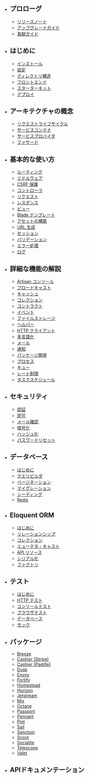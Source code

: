 - ## プロローグ
    - [リリースノート](/laravel10_ja/releases)
    - [アップグレードガイド](/laravel10_ja/upgrade)
    - [貢献ガイド](/laravel10_ja/contributions)
- ## はじめに
    - [インストール](/laravel10_ja/installation)
    - [設定](/laravel10_ja/configuration)
    - [ディレクトリ構造](/laravel10_ja/structure)
    - [フロントエンド](/laravel10_ja/frontend)
    - [スターターキット](/laravel10_ja/starter-kits)
    - [デプロイ](/laravel10_ja/deployment)
- ## アーキテクチャの概念
    - [リクエストライフサイクル](/laravel10_ja/lifecycle)
    - [サービスコンテナ](/laravel10_ja/container)
    - [サービスプロバイダ](/laravel10_ja/providers)
    - [ファサード](/laravel10_ja/facades)
- ## 基本的な使い方
    - [ルーティング](/laravel10_ja/routing)
    - [ミドルウェア](/laravel10_ja/middleware)
    - [CSRF 保護](/laravel10_ja/csrf)
    - [コントローラ](/laravel10_ja/controllers)
    - [リクエスト](/laravel10_ja/requests)
    - [レスポンス](/laravel10_ja/responses)
    - [ビュー](/laravel10_ja/views)
    - [Blade テンプレート](/laravel10_ja/blade)
    - [アセットの構築](/laravel10_ja/vite)
    - [URL 生成](/laravel10_ja/urls)
    - [セッション](/laravel10_ja/session)
    - [バリデーション](/laravel10_ja/validation)
    - [エラー処理](/laravel10_ja/errors)
    - [ログ](/laravel10_ja/logging)
- ## 詳細な機能の解説
    - [Artisan コンソール](/laravel10_ja/artisan)
    - [ブロードキャスト](/laravel10_ja/broadcasting)
    - [キャッシュ](/laravel10_ja/cache)
    - [コレクション](/laravel10_ja/collections)
    - [コントラクト](/laravel10_ja/contracts)
    - [イベント](/laravel10_ja/events)
    - [ファイルストレージ](/laravel10_ja/filesystem)
    - [ヘルパー](/laravel10_ja/helpers)
    - [HTTP クライアント](/laravel10_ja/http-client)
    - [多言語化](/laravel10_ja/localization)
    - [メール](/laravel10_ja/mail)
    - [通知](/laravel10_ja/notifications)
    - [パッケージ開発](/laravel10_ja/packages)
    - [プロセス](/laravel10_ja/queues)
    - [キュー](/laravel10_ja/queues)
    - [レート制限](/laravel10_ja/rate-limiting)
    - [タスクスケジュール](/laravel10_ja/scheduling)
- ## セキュリティ
    - [認証](/laravel10_ja/authentication)
    - [許可](/laravel10_ja/authorization)
    - [メール確認](/laravel10_ja/verification)
    - [暗号化](/laravel10_ja/encryption)
    - [ハッシュ化](/laravel10_ja/hashing)
    - [パスワードリセット](/laravel10_ja/passwords)
- ## データベース
    - [はじめに](/laravel10_ja/database)
    - [クエリビルダ](/laravel10_ja/queries)
    - [ページネーション](/laravel10_ja/pagination)
    - [マイグレーション](/laravel10_ja/migrations)
    - [シーディング](/laravel10_ja/seeding)
    - [Redis](/laravel10_ja/redis)
- ## Eloquent ORM
    - [はじめに](/laravel10_ja/eloquent)
    - [リレーションシップ](/laravel10_ja/eloquent-relationships)
    - [コレクション](/laravel10_ja/eloquent-collections)
    - [ミューテタ・キャスト](/laravel10_ja/eloquent-mutators)
    - [API リソース](/laravel10_ja/eloquent-resources)
    - [シリアル化](/laravel10_ja/eloquent-serialization)
    - [ファクトリ](/laravel10_ja/eloquent-serialization)
- ## テスト
    - [はじめに](/laravel10_ja/testing)
    - [HTTP テスト](/laravel10_ja/http-tests)
    - [コンソールテスト](/laravel10_ja/console-tests)
    - [ブラウザテスト](/laravel10_ja/dusk)
    - [データベース](/laravel10_ja/database-testing)
    - [モック](/laravel10_ja/mocking)
- ## パッケージ
    - [Breeze](/laravel10_ja/starter-kits)
    - [Cashier (Stripe)](/laravel10_ja/billing)
    - [Cashier (Paddle)](/laravel10_ja/cashier-paddle)
    - [Dusk](/laravel10_ja/dusk)
    - [Envoy](/laravel10_ja/envoy)
    - [Fortify](/laravel10_ja/fortify)
    - [Homestead](/laravel10_ja/homestead)
    - [Horizon](/laravel10_ja/horizon)
    - [Jetstream](/laravel10_ja/horizon)
    - [Mix](/laravel10_ja/horizon)
    - [Octane](/laravel10_ja/octane)
    - [Passport](/laravel10_ja/passport)
    - [Pennant](/laravel10_ja/passport)
    - [Pint](/laravel10_ja/passport)
    - [Sail](/laravel10_ja/sail)
    - [Sanctum](/laravel10_ja/sanctum)
    - [Scout](/laravel10_ja/scout)
    - [Socialite](/laravel10_ja/socialite)
    - [Telescope](/laravel10_ja/telescope)
    - [Valet](/laravel10_ja/valet)
- ## APIドキュメンテーション
